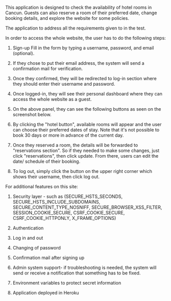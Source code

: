 This application is designed to check the availability of hotel rooms in Cancun. Guests can also reserve a room of their preferred date, change booking details, and explore the website for some policies.

The application to address all the requirements given to in the test.

In order to access the whole website, the user has to do the following steps:

1. Sign-up
Fill in the form by typing a username, password, and email (optional).

2. If they chose to put their email address, the system will send a confirmation mail for verification.

3. Once they confirmed, they will be redirected to log-in section where they should enter their username and password.

4. Once logged-in, they will see their personal dashboard where they can access the whole website as a guest.

5. On the above panel, they can see the following buttons as seen on the screenshot below.

6. By clicking the "hotel button", available rooms will appear and the user can choose their preferred dates of stay. Note that it's not possible to book 30 days or more in advance of the current day.

7. Once they reserved a room, the details will be forwarded to "reservations section". So if they needed to make some changes, just click "reservations", then click update. From there, users can edit the date/ schedule of their booking.

8. To log out, simply click the button on the upper right corner which shows their username, then click log out.


For additional features on this site:

1. Security layer - such as (SECURE_HSTS_SECONDS, SECURE_HSTS_INCLUDE_SUBDOMAINS, SECURE_CONTENT_TYPE_NOSNIFF, SECURE_BROWSER_XSS_FILTER, SESSION_COOKIE_SECURE, CSRF_COOKIE_SECURE, CSRF_COOKIE_HTTPONLY, X_FRAME_OPTIONS)

2. Authentication

3. Log in and out

4. Changing of password

5. Confirmation mail after signing up

6. Admin system support- if troubleshooting is needed, the system will send or receive a notification that something has to be fixed.

7. Environment variables to protect secret information

8. Application deployed in Heroku
